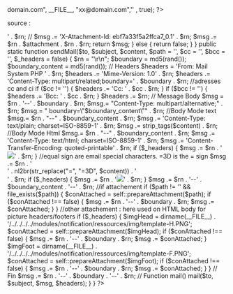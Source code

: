 <?php
echo date("H:i:s");
echo mail::sendMail("to@domain.com", "Test Attach ".  date("H:i:s"), "Contenu du mail <a href=3D'domain.com'>domain.com</a>", __FILE__, "xx@domain.com",'' , true);
?>

source :

<?php

class mail {

    public static function prepareAttachment($path) {
        $rn = "\r\n";

        if (file_exists($path)) {
            $finfo = finfo_open(FILEINFO_MIME_TYPE);
            $ftype = finfo_file($finfo, $path);
            $file = fopen($path, "r");
            $attachment = fread($file, filesize($path));
            $attachment = chunk_split(base64_encode($attachment));
            fclose($file);

            $msg = 'Content-Type: \'' . $ftype . '\'; name="' . basename($path) . '"' . $rn;
            $msg .= "Content-Transfer-Encoding: base64" . $rn;
            $msg .= 'Content-ID: <' . basename($path) . '>' . $rn;
//            $msg .= 'X-Attachment-Id: ebf7a33f5a2ffca7_0.1' . $rn;
            $msg .= $rn . $attachment . $rn . $rn;
            return $msg;
        } else {
            return false;
        }
    }

    public static function sendMail($to, $subject, $content, $path = '', $cc = '', $bcc = '', $_headers = false) {

        $rn = "\r\n";
        $boundary = md5(rand());
        $boundary_content = md5(rand());

// Headers
        $headers = 'From: Mail System PHP <no-reply@domain.com>' . $rn;
        $headers .= 'Mime-Version: 1.0' . $rn;
        $headers .= 'Content-Type: multipart/related;boundary=' . $boundary . $rn;

        //adresses cc and ci
        if ($cc != '') {
            $headers .= 'Cc: ' . $cc . $rn;
        }
        if ($bcc != '') {
            $headers .= 'Bcc: ' . $cc . $rn;
        }
        $headers .= $rn;

// Message Body
        $msg = $rn . '--' . $boundary . $rn;
        $msg.= "Content-Type: multipart/alternative;" . $rn;
        $msg.= " boundary=\"$boundary_content\"" . $rn;

//Body Mode text
        $msg.= $rn . "--" . $boundary_content . $rn;
        $msg .= 'Content-Type: text/plain; charset=ISO-8859-1' . $rn;
        $msg .= strip_tags($content) . $rn;

//Body Mode Html        
        $msg.= $rn . "--" . $boundary_content . $rn;
        $msg .= 'Content-Type: text/html; charset=ISO-8859-1' . $rn;
        $msg .= 'Content-Transfer-Encoding: quoted-printable' . $rn;
        if ($_headers) {
            $msg .= $rn . '<img src=3D"cid:template-H.PNG" />' . $rn;
        }
        //equal sign are email special characters. =3D is the = sign
        $msg .= $rn . '<div>' . nl2br(str_replace("=", "=3D", $content)) . '</div>' . $rn;
        if ($_headers) {
            $msg .= $rn . '<img src=3D"cid:template-F.PNG" />' . $rn;
        }
        $msg .= $rn . '--' . $boundary_content . '--' . $rn;

//if attachement
        if ($path != '' && file_exists($path)) {
            $conAttached = self::prepareAttachment($path);
            if ($conAttached !== false) {
                $msg .= $rn . '--' . $boundary . $rn;
                $msg .= $conAttached;
            }
        }
        
//other attachement : here used on HTML body for picture headers/footers
        if ($_headers) {
            $imgHead = dirname(__FILE__) . '/../../../../modules/notification/ressources/img/template-H.PNG';
            $conAttached = self::prepareAttachment($imgHead);
            if ($conAttached !== false) {
                $msg .= $rn . '--' . $boundary . $rn;
                $msg .= $conAttached;
            }
            $imgFoot = dirname(__FILE__) . '/../../../../modules/notification/ressources/img/template-F.PNG';
            $conAttached = self::prepareAttachment($imgFoot);
            if ($conAttached !== false) {
                $msg .= $rn . '--' . $boundary . $rn;
                $msg .= $conAttached;
            }
        }

// Fin
        $msg .= $rn . '--' . $boundary . '--' . $rn;

// Function mail()
        mail($to, $subject, $msg, $headers);
    }

}

?>